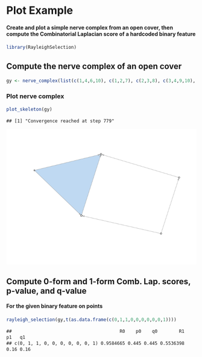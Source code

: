 Plot Example
================

#### Create and plot a simple nerve complex from an open cover, then compute the Combinatorial Laplacian score of a hardcoded binary feature

``` r
library(RayleighSelection)
```

Compute the nerve complex of an open cover
------------------------------------------

``` r
gy <- nerve_complex(list(c(1,4,6,10), c(1,2,7), c(2,3,8), c(3,4,9,10), c(4,5)))
```

### Plot nerve complex

``` r
plot_skeleton(gy)
```

    ## [1] "Convergence reached at step 779"

![](plot_nerve_example_files/figure-markdown_github/unnamed-chunk-3-1.png)

Compute 0-form and 1-form Comb. Lap. scores, p-value, and q-value
-----------------------------------------------------------------

#### For the given binary feature on points

``` r
rayleigh_selection(gy,t(as.data.frame(c(0,1,1,0,0,0,0,0,0,1))))
```

    ##                                        R0    p0    q0        R1   p1   q1
    ## c(0, 1, 1, 0, 0, 0, 0, 0, 0, 1) 0.9584665 0.445 0.445 0.5536398 0.16 0.16
